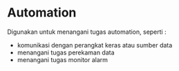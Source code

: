 <h1> Automation </h1>
<p> Digunakan untuk menangani tugas automation, seperti : </p>
<ul>
  <li> komunikasi dengan perangkat keras atau sumber data </li>
  <li> menangani tugas perekaman data </li>
  <li> menangani tugas monitor alarm </li>
</ul>

